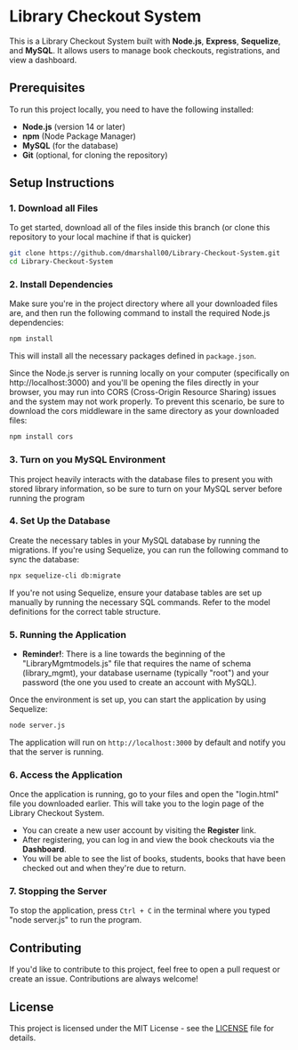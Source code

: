 # Library Checkout System

This is a Library Checkout System built with **Node.js**, **Express**, **Sequelize**, and **MySQL**. It allows users to manage book checkouts, registrations, and view a dashboard.

## Prerequisites

To run this project locally, you need to have the following installed:

- **Node.js** (version 14 or later)
- **npm** (Node Package Manager)
- **MySQL** (for the database)
- **Git** (optional, for cloning the repository)

## Setup Instructions

### 1. Download all Files

To get started, download all of the files inside this branch (or clone this repository to your local machine if that is quicker)

```bash
git clone https://github.com/dmarshall00/Library-Checkout-System.git
cd Library-Checkout-System
```

### 2. Install Dependencies

Make sure you're in the project directory where all your downloaded files are, and then run the following command to install the required Node.js dependencies:

```bash
npm install
```

This will install all the necessary packages defined in `package.json`. 

Since the Node.js server is running locally on your computer (specifically on http://localhost:3000) and you'll be opening the files directly in your browser, you may run into CORS (Cross-Origin Resource Sharing) issues and the system may not work properly. To prevent this scenario, be sure to download the cors middleware in the same directory as your downloaded files:

```bash
npm install cors
```

### 3. Turn on you MySQL Environment

This project heavily interacts with the database files to present you with stored library information, so be sure to turn on your MySQL server before running the program


### 4. Set Up the Database

Create the necessary tables in your MySQL database by running the migrations. If you're using Sequelize, you can run the following command to sync the database:

```bash
npx sequelize-cli db:migrate
```

If you're not using Sequelize, ensure your database tables are set up manually by running the necessary SQL commands. Refer to the model definitions for the correct table structure.

### 5. Running the Application

- **Reminder!**: There is a line towards the beginning of the "LibraryMgmtmodels.js" file that requires the name of schema (library_mgmt), your database username (typically "root") and your password (the one you used to create an account with MySQL).

Once the environment is set up, you can start the application by using Sequelize:

```bash
node server.js
```

The application will run on `http://localhost:3000` by default and notify you that the server is running.

### 6. Access the Application

Once the application is running, go to your files and open the "login.html" file you downloaded earlier. This will take you to the login page of the Library Checkout System.


- You can create a new user account by visiting the **Register** link.
- After registering, you can log in and view the book checkouts via the **Dashboard**.
- You will be able to see the list of books, students, books that have been checked out and when they're due to return.

### 7. Stopping the Server

To stop the application, press `Ctrl + C` in the terminal where you typed "node server.js" to run the program.



## Contributing

If you'd like to contribute to this project, feel free to open a pull request or create an issue. Contributions are always welcome!

## License

This project is licensed under the MIT License - see the [LICENSE](LICENSE) file for details.
